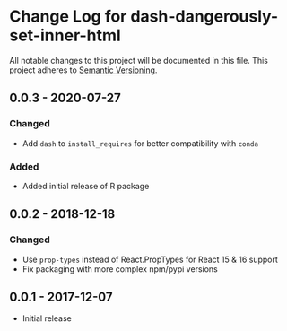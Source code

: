# Change Log for dash-dangerously-set-inner-html
All notable changes to this project will be documented in this file.
This project adheres to [Semantic Versioning](http://semver.org/).


## 0.0.3 - 2020-07-27
### Changed
- Add `dash` to `install_requires` for better compatibility with `conda`
### Added
- Added initial release of R package

## 0.0.2 - 2018-12-18
### Changed
- Use `prop-types` instead of React.PropTypes for React 15 & 16 support
- Fix packaging with more complex npm/pypi versions

## 0.0.1 - 2017-12-07
- Initial release
